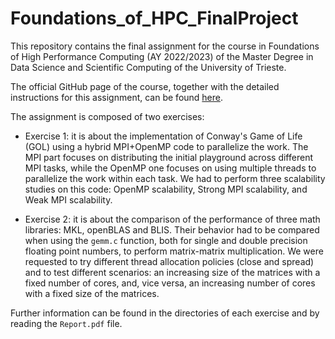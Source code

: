 # Foundations_of_HPC_FinalProject

This repository contains the final assignment for the course in Foundations of High Performance Computing (AY 2022/2023) of the Master Degree in Data Science and Scientific Computing of the University of Trieste.

The official GitHub page of the course, together with the detailed instructions for this assignment, can be found [here](https://github.com/Foundations-of-HPC/Foundations_of_HPC_2022).

The assignment is composed of two exercises:
* Exercise 1: it is about the implementation of Conway's Game of Life (GOL) using a hybrid MPI+OpenMP code to parallelize the work. The MPI part focuses on distributing the initial playground across different MPI tasks, while the OpenMP one focuses on using multiple threads to parallelize the work within each task.
We had to perform three scalability studies on this code: OpenMP scalability, Strong MPI scalability, and Weak MPI scalability.

* Exercise 2: it is about the comparison of the performance of three math libraries: MKL, openBLAS and BLIS. Their behavior had to be compared when using the `gemm.c` function, both for single and double precision floating point numbers, to perform matrix-matrix multiplication. We were requested to try different thread allocation policies (close and spread) and to test different scenarios: an increasing size of the matrices with a fixed number of cores, and, vice versa, an increasing number of cores with a fixed size of the matrices.


Further information can be found in the directories of each exercise and by reading the `Report.pdf` file.
